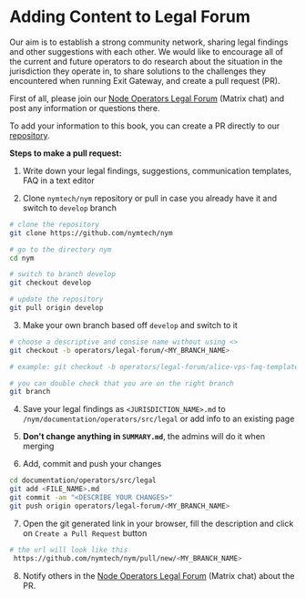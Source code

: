 # Adding Content to Legal Forum

Our aim is to establish a strong community network, sharing legal findings and other suggestions with each other. We would like to encourage all of the current and future operators to do research about the situation in the jurisdiction they operate in, to share solutions to the challenges they encountered when running Exit Gateway, and create a pull request (PR).

First of all, please join our [Node Operators Legal Forum](https://matrix.to/#/!YfoUFsJjsXbWmijbPG:nymtech.chat?via=nymtech.chat&via=matrix.org) (Matrix chat) and post any information or questions there.

To add your information to this book, you can create a PR directly to our [repository](https://github.com/nymtech/nym/tree/develop/documentation/operators/src/legal). 

**Steps to make a pull request:**

1. Write down your legal findings, suggestions, communication templates, FAQ in a text editor

2. Clone `nymtech/nym` repository or pull in case you already have it and switch to `develop` branch

```sh
# clone the repository
git clone https://github.com/nymtech/nym

# go to the directory nym
cd nym

# switch to branch develop
git checkout develop

# update the repository
git pull origin develop
```

3. Make your own branch based off `develop` and switch to it

```sh
# choose a descriptive and consise name without using <>
git checkout -b operators/legal-forum/<MY_BRANCH_NAME>

# example: git checkout -b operators/legal-forum/alice-vps-faq-template

# you can double check that you are on the right branch
git branch
```

4. Save your legal findings as `<JURISDICTION_NAME>.md` to `/nym/documentation/operators/src/legal` or add info to an existing page

5. **Don't change anything in `SUMMARY.md`**, the admins will do it when merging

6. Add, commit and push your changes

```sh
cd documentation/operators/src/legal
git add <FILE_NAME>.md
git commit -am "<DESCRIBE YOUR CHANGES>"
git push origin operators/legal-forum/<MY_BRANCH_NAME>
```
7. Open the git generated link in your browser, fill the description and click on `Create a Pull Request` button
```sh
# the url will look like this
 https://github.com/nymtech/nym/pull/new/<MY_BRANCH_NAME>
```
8. Notify others in the [Node Operators Legal Forum](https://matrix.to/#/!YfoUFsJjsXbWmijbPG:nymtech.chat?via=nymtech.chat&via=matrix.org) (Matrix chat) about the PR.
